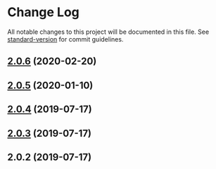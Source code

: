 # Change Log

All notable changes to this project will be documented in this file. See [standard-version](https://github.com/conventional-changelog/standard-version) for commit guidelines.

<a name="2.0.6"></a>
## [2.0.6](https://github.com/bingtimren/child-process-toolbox/compare/v2.0.5...v2.0.6) (2020-02-20)



<a name="2.0.5"></a>
## [2.0.5](https://github.com/bingtimren/child-process-toolbox/compare/v2.0.4...v2.0.5) (2020-01-10)



<a name="2.0.4"></a>
## [2.0.4](https://github.com/bingtimren/child-process-utils/compare/v2.0.3...v2.0.4) (2019-07-17)



<a name="2.0.3"></a>
## [2.0.3](https://github.com/bingtimren/child-process-utils/compare/v2.0.2...v2.0.3) (2019-07-17)



<a name="2.0.2"></a>
## 2.0.2 (2019-07-17)
